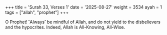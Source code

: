 +++
title = 'Surah 33, Verses 1'
date = '2025-08-27'
weight = 3534
ayah = 1
tags = ["allah", "prophet"]
+++

O Prophet! ˹Always˺ be mindful of Allah, and do not yield to the disbelievers and the hypocrites. Indeed, Allah is All-Knowing, All-Wise.